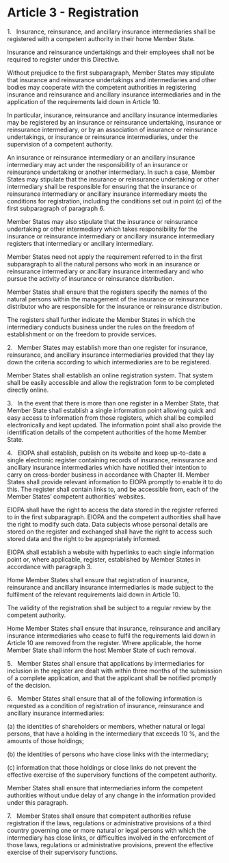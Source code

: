 # Article 3 - Registration


1.   Insurance, reinsurance, and ancillary insurance intermediaries shall be registered with a competent authority in their home Member State.

Insurance and reinsurance undertakings and their employees shall not be required to register under this Directive.

Without prejudice to the first subparagraph, Member States may stipulate that insurance and reinsurance undertakings and intermediaries and other bodies may cooperate with the competent authorities in registering insurance and reinsurance and ancillary insurance intermediaries and in the application of the requirements laid down in Article 10.

In particular, insurance, reinsurance and ancillary insurance intermediaries may be registered by an insurance or reinsurance undertaking, insurance or reinsurance intermediary, or by an association of insurance or reinsurance undertakings, or insurance or reinsurance intermediaries, under the supervision of a competent authority.

An insurance or reinsurance intermediary or an ancillary insurance intermediary may act under the responsibility of an insurance or reinsurance undertaking or another intermediary. In such a case, Member States may stipulate that the insurance or reinsurance undertaking or other intermediary shall be responsible for ensuring that the insurance or reinsurance intermediary or ancillary insurance intermediary meets the conditions for registration, including the conditions set out in point (c) of the first subparagraph of paragraph 6.

Member States may also stipulate that the insurance or reinsurance undertaking or other intermediary which takes responsibility for the insurance or reinsurance intermediary or ancillary insurance intermediary registers that intermediary or ancillary intermediary.

Member States need not apply the requirement referred to in the first subparagraph to all the natural persons who work in an insurance or reinsurance intermediary or ancillary insurance intermediary and who pursue the activity of insurance or reinsurance distribution.

Member States shall ensure that the registers specify the names of the natural persons within the management of the insurance or reinsurance distributor who are responsible for the insurance or reinsurance distribution.

The registers shall further indicate the Member States in which the intermediary conducts business under the rules on the freedom of establishment or on the freedom to provide services.

2.   Member States may establish more than one register for insurance, reinsurance, and ancillary insurance intermediaries provided that they lay down the criteria according to which intermediaries are to be registered.

Member States shall establish an online registration system. That system shall be easily accessible and allow the registration form to be completed directly online.

3.   In the event that there is more than one register in a Member State, that Member State shall establish a single information point allowing quick and easy access to information from those registers, which shall be compiled electronically and kept updated. The information point shall also provide the identification details of the competent authorities of the home Member State.

4.   EIOPA shall establish, publish on its website and keep up-to-date a single electronic register containing records of insurance, reinsurance and ancillary insurance intermediaries which have notified their intention to carry on cross-border business in accordance with Chapter III. Member States shall provide relevant information to EIOPA promptly to enable it to do this. The register shall contain links to, and be accessible from, each of the Member States’ competent authorities’ websites.

EIOPA shall have the right to access the data stored in the register referred to in the first subparagraph. EIOPA and the competent authorities shall have the right to modify such data. Data subjects whose personal details are stored on the register and exchanged shall have the right to access such stored data and the right to be appropriately informed.

EIOPA shall establish a website with hyperlinks to each single information point or, where applicable, register, established by Member States in accordance with paragraph 3.

Home Member States shall ensure that registration of insurance, reinsurance and ancillary insurance intermediaries is made subject to the fulfilment of the relevant requirements laid down in Article 10.

The validity of the registration shall be subject to a regular review by the competent authority.

Home Member States shall ensure that insurance, reinsurance and ancillary insurance intermediaries who cease to fulfil the requirements laid down in Article 10 are removed from the register. Where applicable, the home Member State shall inform the host Member State of such removal.

5.   Member States shall ensure that applications by intermediaries for inclusion in the register are dealt with within three months of the submission of a complete application, and that the applicant shall be notified promptly of the decision.

6.   Member States shall ensure that all of the following information is requested as a condition of registration of insurance, reinsurance and ancillary insurance intermediaries:

(a) the identities of shareholders or members, whether natural or legal persons, that have a holding in the intermediary that exceeds 10 %, and the amounts of those holdings;

(b) the identities of persons who have close links with the intermediary;

(c) information that those holdings or close links do not prevent the effective exercise of the supervisory functions of the competent authority.

Member States shall ensure that intermediaries inform the competent authorities without undue delay of any change in the information provided under this paragraph.

7.   Member States shall ensure that competent authorities refuse registration if the laws, regulations or administrative provisions of a third country governing one or more natural or legal persons with which the intermediary has close links, or difficulties involved in the enforcement of those laws, regulations or administrative provisions, prevent the effective exercise of their supervisory functions.
